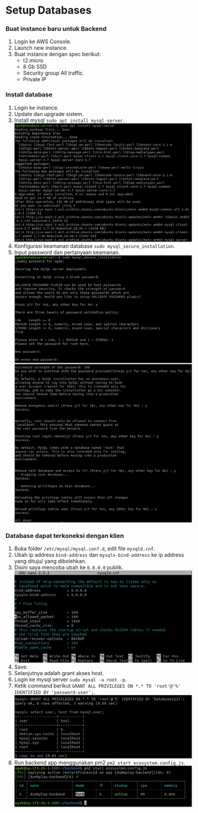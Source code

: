 # Setup Databases


### Buat instance baru untuk Backend ###
1. Login ke AWS Console.
2. Launch new instance.
3. Buat instance dengan spec berikut:
   - t2.micro
   - 8 Gb SSD
   - Security group All traffic.
   - Private IP

### Install database ###
1. Login ke instance.
2. Update dan upgrade sistem.
3. Install mysql ``sudo apt install mysql-server``.
![Setup database](screenshot/gambar0.jpg)
4. Konfigurasi keamanan database ``sudo mysql_secure_installation``.
5. Input password dan pertanyaan keamanan.
![Setup database](screenshot/gambar1a.jpg) <br />
![Setup database](screenshot/gambar1b.jpg) <br />

### Database dapat terkoneksi dengan klien ###
1. Buka folder ``/etc/mysql/mysql.conf.d``, edit file ``mysqld.cnf``.
2. Ubah ip address ``bind-address`` dan ``mysqlx-bind-address`` ke ip address yang dituju/ yang dibolehkan.
3. Disini saya mencoba ubah ke ``0.0.0.0`` publik.
![Setup database](screenshot/gambar2.jpg) <br />
3. Save.
4. Selanjutnya adalah grant akses host.
5. Login ke mysql server ``sudo mysql -u root -p``.
6. Ketik command berikut ``GRANT ALL PRIVILEGES ON *.* TO 'root'@'%' IDENTIFIED BY 'password-user';``.
![Setup database](screenshot/gambar2a.jpg) <br />
7. Run backend app menggunakan pm2 ``pm2 start ecosystem.config.js``.
![Setup database](screenshot/gambar3.jpg) <br />
